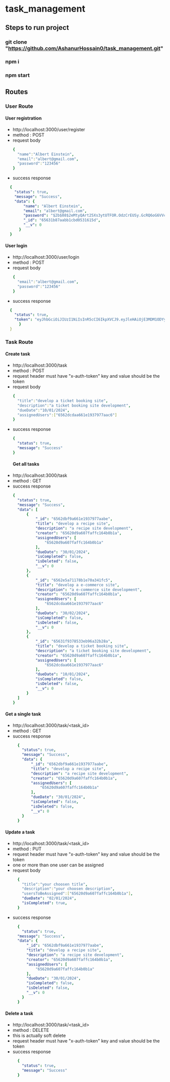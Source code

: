 # task_management

## Steps to run project
### git clone "https://github.com/AshanurHossain0/task_management.git"
### npm i
### npm start

## Routes
### User Route
#### User registration
- http://localhost:3000/user/register
- method : POST
- request body
  ```yaml
  {
    "name":"Albert Einstein",
    "email":"albert@gmail.com",
    "password":"123456"
  }
  ```
- success response
```yaml
  {
    "status": true,
    "message": "Success",
    "data": {
        "name": "Albert Einstein",
        "email": "albert@gmail.com",
        "password": "$2b$08$2eMtyQArt25Xs3ytUTFOR.OdzCrEUSy.GcRQ6oG6VVc7E8ysx.KfW",
        "_id": "65631b87aabb1cbd0531615d",
        "__v": 0
      }
  }
```

#### User login
- http://localhost:3000/user/login
- method : POST
- request body
  ```yaml
  {
    "email":"albert@gmail.com",
    "password":"123456"
  }
  ```
- success response
```yaml
  {
    "status": true,
    "token": "eyJhbGciOiJIUzI1NiIsInR5cCI6IkpXVCJ9.eyJleHAiOjE3MDM1ODYyODIsImlhdCI6MTcwMDk5NDI4MjE1MywidXNlcklkIjoiNjU2MzFiODdhYWJiMWNiZDA1MzE2MTVkIn0.G_qGR-2rAktdsveV6mLdx2J7MSkS0jFijcGueaWYZCI"
      }
  }
```
### Task Route
#### Create task
- http://localhost:3000/task
- method : POST
- request header must have "x-auth-token" key and value should be the token
- request body
  ```yaml
  {
    "title":"develop a ticket booking site",
    "description":"a ticket booking site development",
    "dueDate":"10/01/2024",
    "assignedUsers":["6562dcdaa661e1937977aac6"]
  }
  ```
- success response
  ```yaml
  {
    "status": true,
    "message": "Success"
  }
  ```
  #### Get all tasks
- http://localhost:3000/task
- method : GET
- success response
  ```yaml
  {
    "status": true,
    "message": "Success",
    "data": [
        {
            "_id": "6562dbf9a661e1937977aabe",
            "title": "develop a recipe site",
            "description": "a recipe site development",
            "creator": "65620d9a607faffc164b0b1a",
            "assignedUsers": [
                "65620d9a607faffc164b0b1a"
            ],
            "dueDate": "30/01/2024",
            "isCompleted": false,
            "isDeleted": false,
            "__v": 0
        },
        {
            "_id": "6562e5a71178b1e70a341fc5",
            "title": "develop a e-commerce site",
            "description": "a e-commerce site development",
            "creator": "65620d9a607faffc164b0b1a",
            "assignedUsers": [
                "6562dcdaa661e1937977aac6"
            ],
            "dueDate": "30/02/2024",
            "isCompleted": false,
            "isDeleted": false,
            "__v": 0
        },
        {
            "_id": "65631f9378533eb96a32b28a",
            "title": "develop a ticket booking site",
            "description": "a ticket booking site development",
            "creator": "65620d9a607faffc164b0b1a",
            "assignedUsers": [
                "6562dcdaa661e1937977aac6"
            ],
            "dueDate": "10/01/2024",
            "isCompleted": false,
            "isDeleted": false,
            "__v": 0
        }
    ]
  }
  ```
#### Get a single task
- http://localhost:3000/task/<task_id>
- method : GET
- success response
  ```yaml
    {
      "status": true,
      "message": "Success",
      "data": {
          "_id": "6562dbf9a661e1937977aabe",
          "title": "develop a recipe site",
          "description": "a recipe site development",
          "creator": "65620d9a607faffc164b0b1a",
          "assignedUsers": [
              "65620d9a607faffc164b0b1a"
          ],
          "dueDate": "30/01/2024",
          "isCompleted": false,
          "isDeleted": false,
          "__v": 0
      }
    }
  ```
#### Update a task
- http://localhost:3000/task/<task_id>
- method : PUT
- request header must have "x-auth-token" key and value should be the token
- one or more than one user can be assigned
- request body
  ```yaml
    {
      "title":"your choosen title",
      "description":"your choosen description",
      "usersToBeAssigned":["65620d9a607faffc164b0b1a"],
      "dueDate": "02/01/2024",
      "isCompleted": true,
    }
  ```
- success response
  ```yaml
    {
      "status": true,
    "message": "Success",
    "data": {
        "_id": "6562dbf9a661e1937977aabe",
        "title": "develop a recipe site",
        "description": "a recipe site development",
        "creator": "65620d9a607faffc164b0b1a",
        "assignedUsers": [
            "65620d9a607faffc164b0b1a"
        ],
        "dueDate": "30/01/2024",
        "isCompleted": false,
        "isDeleted": false,
        "__v": 0
      }
    }
  ```
#### Delete a task
- http://localhost:3000/task/<task_id>
- method : DELETE
- this is actually soft delete
- request header must have "x-auth-token" key and value should be the token
- success response
  ```yaml
    {
      "status": true,
      "message": "Success"
    }
  ```

